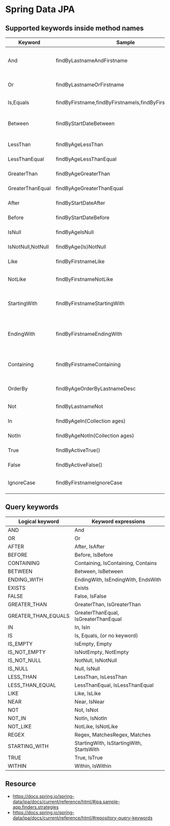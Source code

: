 # Spring Data JPA

## Supported keywords inside method names
| Keyword | Sample | JPQL snippet |
|------|------|------|
| And | findByLastnameAndFirstname | ... where x.lastname = ?1 and x.firstname = ?2 |
| Or | findByLastnameOrFirstname | ... where x.lastname = ?1 or x.firstname = ?2 |
| Is,Equals | findByFirstname,findByFirstnameIs,findByFirstnameEquals | ... where x.firstname = ?1 |
| Between | findByStartDateBetween | ... where x.startDate between ?1 and ?2 |
| LessThan | findByAgeLessThan | ... where x.age < ?1 |
| LessThanEqual | findByAgeLessThanEqual | ... where x.age <= ?1 |
| GreaterThan | findByAgeGreaterThan | ... where x.age > ?1 |
| GreaterThanEqual | findByAgeGreaterThanEqual | ... where x.age >= ?1 |
| After | findByStartDateAfter | ... where x.startDate > ?1 |
| Before | findByStartDateBefore | ... where x.startDate < ?1 |
| IsNull | findByAgeIsNull | ... where x.age is null |
| IsNotNull,NotNull | findByAge(Is)NotNull | ... where x.age not null |
| Like | findByFirstnameLike | ... where x.firstname like ?1 |
| NotLike | findByFirstnameNotLike | ... where x.firstname not like ?1 |
| StartingWith | findByFirstnameStartingWith | ... where x.firstname like ?1 (parameter bound with appended %) |
| EndingWith | findByFirstnameEndingWith | ... where x.firstname like ?1 (parameter bound with prepended %) |
| Containing | findByFirstnameContaining | ... where x.firstname like ?1 (parameter bound wrapped in %) |
| OrderBy | findByAgeOrderByLastnameDesc | ... where x.age = ?1 order by x.lastname desc |
| Not | findByLastnameNot | ... where x.lastname <> ?1 |
| In | findByAgeIn(Collection<Age> ages) | ... where x.age in ?1 |
| NotIn | findByAgeNotIn(Collection<Age> ages) | ... where x.age not in ?1 |
| True | findByActiveTrue() | ... where x.active = true |
| False | findByActiveFalse() | ... where x.active = false |
| IgnoreCase | findByFirstnameIgnoreCase | ... where UPPER(x.firstame) = UPPER(?1) |

## Query keywords
| Logical keyword | Keyword expressions |
|------|------|
| AND | And |
| OR | Or |
| AFTER | After, IsAfter |
| BEFORE | Before, IsBefore |
| CONTAINING | Containing, IsContaining, Contains |
| BETWEEN | Between, IsBetween |
| ENDING_WITH | EndingWith, IsEndingWith, EndsWith |
| EXISTS | Exists |
| FALSE | False, IsFalse |
| GREATER_THAN | GreaterThan, IsGreaterThan |
| GREATER_THAN_EQUALS | GreaterThanEqual, IsGreaterThanEqual |
| IN | In, IsIn |
| IS | Is, Equals, (or no keyword) |
| IS_EMPTY | IsEmpty, Empty |
| IS_NOT_EMPTY | IsNotEmpty, NotEmpty |
| IS_NOT_NULL | NotNull, IsNotNull |
| IS_NULL | Null, IsNull |
| LESS_THAN | LessThan, IsLessThan |
| LESS_THAN_EQUAL | LessThanEqual, IsLessThanEqual |
| LIKE | Like, IsLike |
| NEAR | Near, IsNear |
| NOT | Not, IsNot |
| NOT_IN | NotIn, IsNotIn |
| NOT_LIKE | NotLike, IsNotLike |
| REGEX | Regex, MatchesRegex, Matches |
| STARTING_WITH | StartingWith, IsStartingWith, StartsWith |
| TRUE | True, IsTrue |
| WITHIN | Within, IsWithin |


## Resource
- https://docs.spring.io/spring-data/jpa/docs/current/reference/html/#jpa.sample-app.finders.strategies
- https://docs.spring.io/spring-data/jpa/docs/current/reference/html/#repository-query-keywords